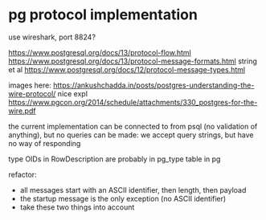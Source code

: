# pg protocol implementation

use wireshark, port 8824?

https://www.postgresql.org/docs/13/protocol-flow.html
https://www.postgresql.org/docs/13/protocol-message-formats.html
string et al https://www.postgresql.org/docs/12/protocol-message-types.html

images here: https://ankushchadda.in/posts/postgres-understanding-the-wire-protocol/
nice expl https://www.pgcon.org/2014/schedule/attachments/330_postgres-for-the-wire.pdf

the current implementation can be connected to from psql (no validation of anything), but no queries can be
made: we accept query strings, but have no way of responding

type OIDs in RowDescription are probably in pg_type table in pg


refactor:
- all messages start with an ASCII identifier, then length, then payload
- the startup message is the only exception (no ASCII identifier)
- take these two things into account
